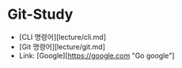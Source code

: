 # Git-Study

- [CLI 명령어][lecture/cli.md]  
- [Git 명령어][lecture/git.md]
- Link: [Google][https://google.com "Go google"]